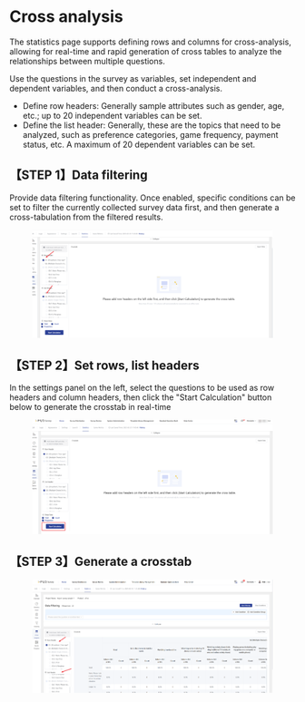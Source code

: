 # Cross analysis

The statistics page supports defining rows and columns for cross-analysis, allowing for real-time and rapid generation of cross tables to analyze the relationships between multiple questions.

Use the questions in the survey as variables, set independent and dependent variables, and then conduct a cross-analysis.

* Define row headers: Generally sample attributes such as gender, age, etc.; up to 20 independent variables can be set.
* Define the list header: Generally, these are the topics that need to be analyzed, such as preference categories, game frequency, payment status, etc. A maximum of 20 dependent variables can be set.

## 【STEP 1】Data filtering

Provide data filtering functionality. Once enabled, specific conditions can be set to filter the currently collected survey data first, and then generate a cross-tabulation from the filtered results.

<figure><img src="../../../.gitbook/assets/image (21) (1) (1) (1) (1).png" alt=""><figcaption></figcaption></figure>

## 【STEP 2】Set rows, list headers

In the settings panel on the left, select the questions to be used as row headers and column headers, then click the "Start Calculation" button below to generate the crosstab in real-time

<figure><img src="../../../.gitbook/assets/image (22) (1) (1) (1) (1).png" alt=""><figcaption></figcaption></figure>

## 【STEP 3】Generate a crosstab

<figure><img src="../../../.gitbook/assets/image (19) (1) (1) (1) (1) (1).png" alt=""><figcaption></figcaption></figure>
